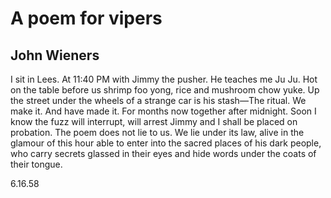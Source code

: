 # A poem for vipers
## John Wieners
I sit in Lees. At 11:40 PM with
Jimmy the pusher. He teaches me
Ju Ju. Hot on the table before us
shrimp foo yong, rice and mushroom
chow yuke. Up the street under the wheels
of a strange car is his stash—The ritual.
We make it. And have made it.
For months now together after midnight.
Soon I know the fuzz will
interrupt, will arrest Jimmy and
I shall be placed on probation. The poem
does not lie to us. We lie under
its law, alive in the glamour of this hour
able to enter into the sacred places
of his dark people, who carry secrets
glassed in their eyes and hide words
under the coats of their tongue.

6.16.58